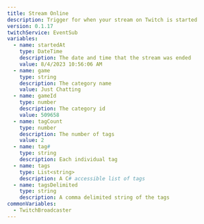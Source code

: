 ```yaml
---
title: Stream Online
description: Trigger for when your stream on Twitch is started
version: 0.1.17
twitchService: EventSub
variables:
  - name: startedAt
    type: DateTime
    description: The date and time that the stream was ended
    value: 8/4/2023 10:56:06 AM
  - name: game
    type: string
    description: The category name
    value: Just Chatting
  - name: gameId
    type: number
    description: The category id
    value: 509658
  - name: tagCount
    type: number
    description: The number of tags
    value: 2
  - name: tag#
    type: string
    description: Each individual tag
  - name: tags
    type: List<string>
    description: A C# accessible list of tags
  - name: tagsDelimited
    type: string
    description: A comma delimited string of the tags
commonVariables:
  - TwitchBroadcaster
---
```

